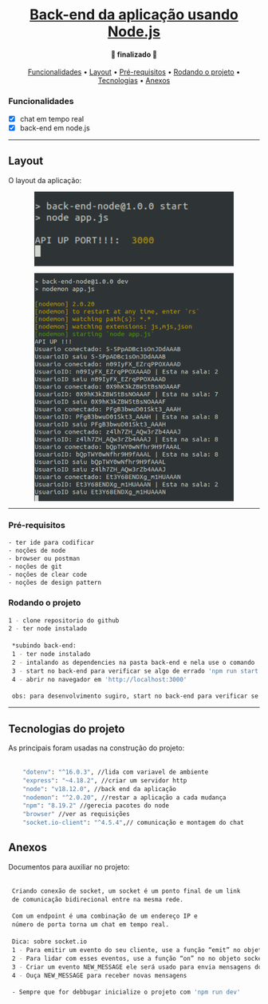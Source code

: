 <h1 align="center">
    <a href="#" alt="">Back-end da aplicação usando Node.js</a>
</h1>

<h4 align="center">
	🚧 finalizado 🚧
</h4>

<p align="center">
 <a href="#funcionalidades">Funcionalidades</a> • 
 <a href="#layout">Layout</a> • 
 <a href="#pré-requisitos">Pré-requisitos</a> •
 <a href="#rodando-o-projeto">Rodando o projeto</a> •
 <a href="#tecnologias">Tecnologias</a> •
 <a href="#anexos">Anexos</a>
</p>


### Funcionalidades 

- [x] chat em tempo real
- [x] back-end em node.js

---
## Layout

O layout da aplicação:

<p align="center" style="display: flex; align-items: flex-start; justify-content: center;">
  <img alt="back1" title="#back1" src="./assets/back1.png" width="400px">
</p>

<p align="center" style="display: flex; align-items: flex-start; justify-content: center;">
  <img alt="back2" title="#back2" src="./assets/back2.png" width="400px">
</p>

---

### Pré-requisitos
    - ter ide para codificar
    - noções de node
    - browser ou postman
    - noções de git
    - noções de clear code
    - noções de design pattern

### Rodando o projeto

```bash
1 - clone repositorio do github
2 - ter node instalado 

 *subindo back-end:
 1 - ter node instalado 
 2 - intalando as dependencies na pasta back-end e nela use o comando 'npm install'
 3 - start no back-end para verificar se algo de errado 'npm run start'
 4 - abrir no navegador em 'http://localhost:3000'

 obs: para desenvolvimento sugiro, start no back-end para verificar se algo de errado 'npm run dev'


```

---
## Tecnologias do projeto

As principais foram usadas na construção do projeto:
 
```bash

    "dotenv": "^16.0.3", //lida com variavel de ambiente
    "express": "~4.18.2", //criar um servidor http
    "node": "v18.12.0", //back end da aplicação
    "nodemon": "^2.0.20", //restar a aplicação a cada mudança
    "npm": "8.19.2" //gerecia pacotes do node
    "browser" //ver as requisições
    "socket.io-client": "^4.5.4",// comunicação e montagem do chat

```

## Anexos

Documentos para auxiliar no projeto:

```bash

 Criando conexão de socket, um ​​socket é um ponto final de um link
 de comunicação bidirecional entre na mesma rede. 
 
 Com um endpoint é uma combinação de um endereço IP e 
 número de porta torna um chat em tempo real.

 Dica: sobre socket.io
 1 - Para emitir um evento do seu cliente, use a função “emit” no objeto socket
 2 - Para lidar com esses eventos, use a função “on” no	no objeto socket
 3 - Criar um evento NEW_MESSAGE ele será usado para envia mensagens do lado do cliente.
 4 - Ouça NEW_MESSAGE para receber novas mensagens

 - Sempre que for debbugar inicialize o projeto com 'npm run dev'

```




